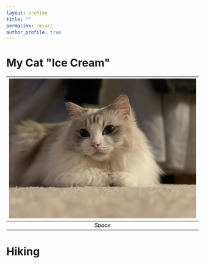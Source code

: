 ```yaml
---
layout: archive
title: ""
permalink: /misc/
author_profile: true
---
```



# My Cat "Ice Cream"

| ![](</images/misc/cat1.jpg?raw=true>) | 
|:--:| 
| *Space* |

# Hiking
